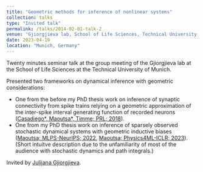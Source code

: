 ```yaml
---
title: "Geometric methods for inference of nonlinear systems"
collection: talks
type: "Invited talk"
permalink: /talks/2014-02-01-talk-2
venue: "Gjiorgjieva lab, School of Life Sciences, Technical University of Munich"
date: 2023-04-19
location: "Munich, Germany"
---
```


Twenty minutes seminar talk at the group meeting of the Gjiorgjieva lab at the School of Life Sciences at the Technical University of Munich.

Presented two frameworks on dynamical inference with geometric considerations:
 - One from the before my PhD thesis work on inference of synaptic connectivity from spike trains relying on a geometric approximation of the inter-spike interval generating function of recorded neurons ([Casadiego\*, Maoutsa\*, Timme; PRL; 2018](https://drive.google.com/file/d/1QAjTnnOx4pykA_7WAnuApRMgdmWtGrIR/view)).
 - One from my PhD thesis work on inference of sparsely observed stochastic dynamical systems with geometric inductive biases ([Maoutsa; MLPS-NeurIPS; 2022](https://arxiv.org/abs/2301.08102), [Maoutsa; Physics4ML-ICLR; 2023](https://arxiv.org/abs/2304.00423)).
(Short intuitve description due to the unfamiliarity of most of the audience with stochastic dynamics and path integrals.)

Invited by [Julijana Gjiorgjieva](https://github.com/dimitra-maoutsa/dimitra-maoutsa.github.io/blob/master/files/Gjorgjieva-lab-visit.pdf).

